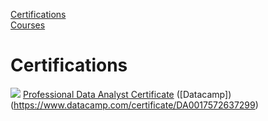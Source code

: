 [Certifications](#certifications)  
[Courses](#courses)

# Certifications
![](https://drive.google.com/uc?export=view&id=1e_hAT_wGVY7fMukWqRqZBPcsUN5yxpUn) [Professional Data Analyst Certificate](https://drive.google.com/uc?export=view&id=1M1H8UrQXcgMuSL6U2TiMlN_K8ln0TIFp) ([Datacamp])(https://www.datacamp.com/certificate/DA0017572637299)
